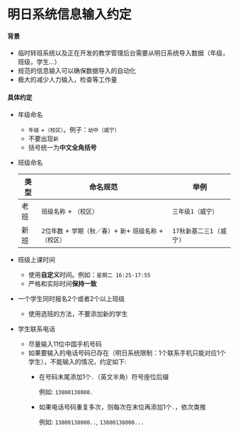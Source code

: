 # 明日系统信息输入约定

#### 背景
* 临时转班系统以及正在开发的教学管理后台需要从明日系统导入数据（年级，班级，学生...）
* 规范的信息输入可以确保数据导入的自动化
* 极大的减少人力输入，检查等工作量

#### 具体约定
* 年级命名
    * `年级` +`（校区）`。例子：`幼中（威宁）`
    * 不要出现`新`
    * 括号统一为**中文全角括号**

* 班级命名
   
    | 类型 | 命名规范 | 举例 |
    | ----| ---- | ---- |
    | 老班 | `班级名称` + `（校区）` | `三年级1（威宁）` |
    | 新班 | `2位年数` + `学期（秋／春）`+ `新`+ `班级名称` + `（校区）` | `17秋新基二三1 (威宁)` |

* 班级上课时间
  * 使用**自定义**时间。例如：`星期二 16:25-17:55` 
  * 严格和实际时间**保持一致**

* 一个学生同时报名2个或者2个以上班级
  * 使用选班的方法，不要添加新的学生

* 学生联系电话
  * 尽量输入11位中国手机号码
  * 如果要输入的电话号码已存在（明日系统限制：1个联系手机只能对应1个学生），不能输入的情况，约定如下:
    * 在号码末尾添加1个`.`（英文半角）符号座位后缀

      例如: `13800138000.`      

    * 如果电话号码重复多次，则每次在末位再添加1个`.`，依次类推

      例如: `13800138000..`, `13800138000...`
